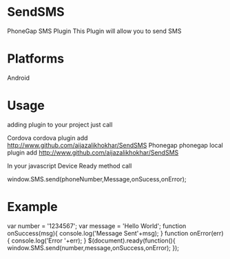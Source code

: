 SendSMS
=======

PhoneGap SMS Plugin
This Plugin will allow you to send SMS 

Platforms
========
Android

Usage 
========
adding plugin to your project just call

Cordova
cordova plugin add http://www.github.com/aijazalikhokhar/SendSMS
Phonegap
phonegap local plugin add http://www.github.com/aijazalikhokhar/SendSMS

In your javascript Device Ready method call

window.SMS.send(phoneNumber,Message,onSucess,onError);

Example
========
var number = '1234567';
var message = 'Hello World';
function onSuccess(msg){
  console.log('Message Sent'+msg);
}
function onError(err){
  console.log('Error '+err);
}
$(document).ready(function(){
  window.SMS.send(number,message,onSuccess,onError);
});

